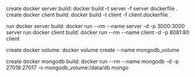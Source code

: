 create docker server build: docker build -t server -f server dockerfile .
create docker client build: docker build -t client -f client.dockerfile .

run docker server build: docker run --rm --name server -d -p 3000:3000 server
run docker client build: docker run --rm --name client -d -p 8081:80 client

create docker volume: docker volume create --name mongodb_volume

create docker mongodb build: docker run --rm --name mongodb -d -p 27018:27017 -v  mongodb_volume:/data/db mongo